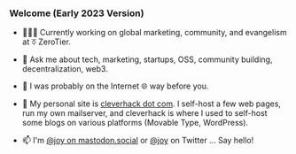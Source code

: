 ### Welcome (Early 2023 Version)

- 👩🏻‍💻 Currently working on global marketing, community, and evangelism at ⏁ ZeroTier. 

- 💬 Ask me about tech, marketing, startups, OSS, community building, decentralization, web3.

- 📜 I was probably on the Internet 🌐 way before you. 

- 🔗 My personal site is <a rel="me" href="https://cleverhack.com" target="_blank">cleverhack dot com</a>. I self-host a few web pages, run my own mailserver, and cleverhack is where I used to self-host some blogs on various platforms (Movable Type, WordPress). 

- 📫 I'm <a rel="me" href="https://mastodon.social/@joy" target="_blank">@joy on mastodon.social</a> or <a rel="me" href="https://twitter.com/joy" target="_blank">@joy</a> on Twitter ... Say hello!





<!--
**joylarkin/joylarkin** is a ✨ _special_ ✨ repository because its `README.md` (this file) appears on your GitHub profile.

Here are some ideas to get you started:


-->
